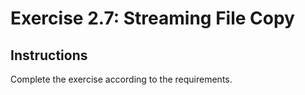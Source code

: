 # Exercise 2.7: Streaming File Copy

## Instructions

Complete the exercise according to the requirements.
